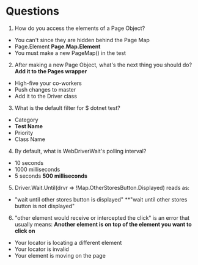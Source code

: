 # Questions

1. How do you access the elements of a Page Object?
- You can't since they are hidden behind the Page Map
- Page.Element
**Page.Map.Element**
- You must make a new PageMap() in the test

2. After making a new Page Object, what's the next thing you should do?
**Add it to the Pages wrapper**
- High-five your co-workers
- Push changes to master
- Add it to the Driver class

3. What is the default filter for $ dotnet test?
- Category
- **Test Name**
- Priority
- Class Name

4. By default, what is WebDriverWait's polling interval?
- 10 seconds
- 1000 milliseconds
- 5 seconds
**500 milliseconds**

5. Driver.Wait.Until(drvr => !Map.OtherStoresButton.Displayed) reads as:
- "wait until other stores button is displayed"
**"wait until other stores button is not displayed"

6. "other element would receive or intercepted the click" is an error that usually means:
**Another element is on top of the element you want to click on**
- Your locator is locating a different element
- Your locator is invalid
- Your element is moving on the page
